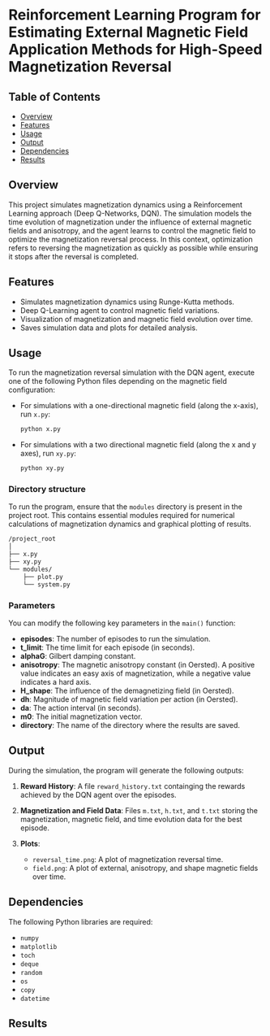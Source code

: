 # Reinforcement Learning Program for Estimating External Magnetic Field Application Methods for High-Speed Magnetization Reversal

## Table of Contents

- [Overview](#overview)
- [Features](#features)
- [Usage](#usage)
- [Output](#output)
- [Dependencies](#dependencies)
- [Results](#results)

## Overview

This project simulates magnetization dynamics using a Reinforcement Learning approach (Deep Q-Networks, DQN). The simulation models the time evolution of magnetization under the influence of external magnetic fields and anisotropy, and the agent learns to control the magnetic field to optimize the magnetization reversal process. In this context, optimization refers to reversing the magnetization as quickly as possible while ensuring it stops after the reversal is completed. 

## Features

- Simulates magnetization dynamics using Runge-Kutta methods.
- Deep Q-Learning agent to control magnetic field variations.
- Visualization of magnetization and magnetic field evolution over time.
- Saves simulation data and plots for detailed analysis.

## Usage

To run the magnetization reversal simulation with the DQN agent, execute one of the following Python files depending on the magnetic field configuration:
 - For simulations with a one-directional magnetic field (along the x-axis), run `x.py`:

   ```bash
   python x.py
   
 - For simulations with a two directional magnetic field (along the x and y axes), run `xy.py`:
   ```bash
   python xy.py

### Directory structure

To run the program, ensure that the `modules` directory is present in the project root. This contains essential modules required for numerical calculations of magnetization dynamics and graphical plotting of results.

```bash
/project_root
│
├── x.py
├── xy.py
└── modules/
    ├── plot.py
    └── system.py
```

### Parameters

You can modify the following key parameters in the `main()` function:
- **episodes**: The number of episodes to run the simulation.
- **t_limit**: The time limit for each episode (in seconds).
- **alphaG**: Gilbert damping constant.
- **anisotropy**: The magnetic anisotropy constant (in Oersted). A positive value indicates an easy axis of magnetization, while a negative value indicates a hard axis.
- **H_shape**: The influence of the demagnetizing field (in Oersted).
- **dh**: Magnitude of magnetic field variation per action (in Oersted).
- **da**: The action interval (in seconds).
- **m0**: The initial magnetization vector.
- **directory**: The name of the directory where the results are saved.

## Output

During the simulation, the program will generate the following outputs:
 1. **Reward History**: A file `reward_history.txt` containging the rewards achieved by the DQN agent over the episodes.

 2. **Magnetization and Field Data**: Files `m.txt`, `h.txt`, and `t.txt` storing the magnetization, magnetic field, and time evolution data for the best episode.

 3. **Plots**:
    - `reversal_time.png`: A plot of magnetization reversal time.
    - `field.png`: A plot of external, anisotropy, and shape magnetic fields over time.

## Dependencies

The following Python libraries are required:
- `numpy`
- `matplotlib`
- `toch`
- `deque`
- `random`
- `os`
- `copy`
- `datetime`

## Results





